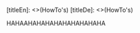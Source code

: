 [titleEn]: <>(HowTo's)
[titleDe]: <>(HowTo's)

<script type="text/javascript">
alert('works');
</script>

<div style="backgroun-color: red">
HAHAAHAHAHAHAHAHAHAHAHA
</div>
